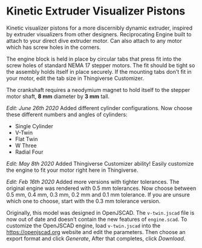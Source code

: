 # Kinetic Extruder Visualizer Pistons

Kinetic visualizer pistons for a more discernibly dynamic extruder, inspired by extruder visualizers from other designers. Reciprocating Engine built to attach to your direct dive extruder motor. Can also attach to any motor which has screw holes in the corners.

The engine block is held in place by circular tabs that press fit into the screw holes of standard NEMA 17 stepper motors. The fit should be tight so the assembly holds itself in place securely. If the mounting tabs don't fit in your motor, edit the tab size in Thingiverse Customizer.

The crankshaft requires a neodymium magnet to hold itself to the stepper motor shaft, **8 mm** diameter by **3 mm** tall.

*Edit: June 26th 2020*
Added different cylinder configurations. Now choose these different numbers and angles of cylinders:

* Single Cylinder
* V-Twin
* Flat Twin
* W Three
* Radial Four

*Edit: May 8th 2020*
Added Thingiverse Customizer ability! Easily customize the engine to fit your motor right here in Thingiverse.

*Edit: Feb 16th 2020*
Added more versions with tighter tolerances. The original engine was rendered with 0.5 mm tolerances. Now choose between 0.5 mm, 0.4 mm, 0.3 mm, 0.2 mm and 0.1 mm tolerance. If you are unsure which one to choose, start with the 0.3 mm tolerance version.

Originally, this model was designed in OpenJSCAD. The `v-twin.jscad` file is now out of date and doesn't contain the new features of `engine.scad`. To customize the OpenJSCAD engine, load `v-twin.jscad` into the https://openjscad.org website and edit the parameters. Then choose an export format and click *Generate*, After that completes, click *Download*.
